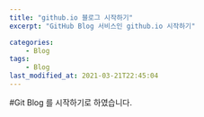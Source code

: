 ```yaml
---
title: "github.io 블로그 시작하기"
excerpt: "GitHub Blog 서비스인 github.io 시작하기"

categories:
	- Blog
tags:
	- Blog
last_modified_at: 2021-03-21T22:45:04
---
```


#Git Blog 를 시작하기로 하였습니다.


